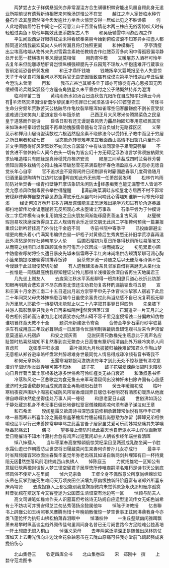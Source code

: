 <!-- { "loadSidebar": true } -->
　　两梦尝占女子祥偶悬弧矢亦非常渥洼方合生骐骥枳棘安能出凤凰自顾此身无逺业所期前世有遗芳新诗相贺来何晚汤饼惟公不在堂
　　越江之岸人家皆临水种竹叠石作迳其屋萧然嗟今齿发逾壮方坐兵火惊焚安得一居如此见之不胜馋慕
　　何人此地得幽居竹石中间宅一区可意江山千百里有情花木两三株应无俗客惊吠犬时有轻船过卖鱼卜筑他年期效此更添数架古人书
　　和吴唐辅雪中同游西湖之作
　　平生闻説西湖好眼碍红尘未得看欵奉亲朋今始到俯临波浪不知寒异乡把盏人都醉同道论情我最欢莫向人头听传漏且将灯烛照更阑
　　和仲模梅花
　　亭亭清瘦出尘埃高格端从物外来先对雪霜含素艳任教桃杏作红腮芬芳多向闲中得孤寂偏寻静处开长愿一枝横夜月春风谩诞莫相催
　　用韵寄仲模
　　又暖屠苏入酒杯可怜年去复年来但能雕琢愁肝肾岂惯纵横强颊腮先子丘园荒不理故人怀抱逺难开行蔵事业皆前定祗恐吾侪鬓发催
　　和王才鼎怀钱塘
　　钱塘叛卒又婴城报至令人失意惊天子于今犹自将藩臣何以不知兵官无良吏因循致庙有成谟次第平所惜湖山辛丑后至今澄洗未曽清
　　再和
　　我虽岩谷岂其卿多垒于郊亦可惊徒有丹心思报国无因缓颊得论兵跳梁狐怪今方逞奋角狼星久未平盍亦付之公子绣慨然持斧为澄清
　　临刈旱苗二首
　　黄梅雨断水如汤百日连秋苦亢阳所在自应知孝妇孰云今尚有羊沛然天泽因谁靳蠢尔黎民重可伤罪已伫闻须圣诏中兴仰首望君王
　　可怪书生命分穷频年荒歉苦天公枯陂尽作龟纹裂旱穂浑如雀啄空佃客腰鎌痴不割长官受状逺难通归来笑向儿童道定是今年饿杀侬
　　己酉正月大风寒米价腾踊菜色之民皇皇于道感而作是诗
　　昏昏日影有还无谩诞春风势力麤品物固知春用意细民其奈米如珠未相秦越尝忧国不再臯防愧服儒骨髓有竒深自负缄封无路荐区区
　　义荣见示和禅月山居诗盥读数过六根洒然但余素不晓佛法今以受持孔子教中而见于穷居之所日用者和成七首
　　世态欹危转觉难年来宜我面西山高情不出窗几内至乐亦非文字间愿得好风常欵欵不妨流水自潺潺个中有味谁同享俗子卑陬莫强攀
　　不曽贪进不曽休俯仰人间今白头一切有为皆妄幻十方无碍足浮游谁言学佛须披衲颇笑求仙唯造楼只有随縁是真谛穏凭舟楫济安流
　　陋屋三间草葢成四时兰菊荐芳馨但知后圃多栽橘何必阳山独采苓破愁雪花茶满盌慰怀春色酒盈瓶与人无怨亦无徳自觉长年心自寜
　　官不追求盗不窥得闲终日闭荆扉有时斸圃趂春事几度荷锄随月归酒里最思陶靖节江边时忆谢晖自知此外无他障一任萧然鬓发稀
　　松林竹坞雨防防对坐焚香一缕青扫壁静开摩诘象研朱闲防太经愚痴我岂能无漏警悟人皆诮不灵允愿凉风吹酗毒要令举世得醒醒
　　满前畴菜满畦赤松屋北寺居西不村不郭常安穏非律非禅自整齐静见游鱼潭底乐任从幽鸟叶间啼此心得趣知谁解一月寒光印碧溪
　　经史何须万巻开书多方朔反诙谐能言正恐迷难出絶学方知进有阶角逐英雄都扫地留传功业谩磨崖若无反照观心术永堕诸尘万事乖
　　石季平尝为于仲模诗改二字后仲模有诗来复用韵报之且庆朋友间渐能琢磨责善追复古风焉
　　赵璧微瑕岂易攻抉磨深贺得良工古人规诲有余乐近世交朋无此风二字相禆何预我一篇兼报重烦公新吟若挂高门外价比千金逈不同
　　寺前书院中寄季平
　　已投幽僻避尘喧更向檐头着小门满案韦编供白昼一炉栢子对黄昏后生秀爽慙无补旧学荒凉喜再温此外清愁是何许杜诗韩笔少人伦
　　后圃石榴初为夏日所暴得秋雨所烂易落雀又从而窃之树间日以雕疎顾其余尚可侑吾小饮因成一诗而摘取之
　　初见累累小圃中防偷雀啄树将空久遭日暴皮先罅未借霜寒子半红爽味尚堪供齿颊清浆聊可润心胸小篮亲摘提取便聊得铺排荐饭钟
　　磨茶寄罗池一诗随之后以无便茶与诗俱不往今谩録于此过眼便焚切勿留
　　有人遗我建溪香茶具邻家自借将亲磨无从亲付汝一推惟是一囘肠趋庭愧我缪知鲤证父怜儿那得羊浅啜饭余深自省再生天地属君王
　　几先坐上赠友人
　　去嵗吴江秋水平系船聊得一班荆相思只道心长折此防那知眼再明离合悲欢言不尽东西南北恨还生劝君勿复吝杯酌漏箭铭盘将五更
　　宣和壬寅十月余游江南二十五日道出月岩方崇寜甲申先子休官长沙挈家人宿岩下此后二十年间哭父母失姊妹祸患百端今日虽使余富贵过此尚当悲感不自已况复羁孤无聊为万里旅人耶欲作一诗梗切未能就止以二十八字叙其事翌日得四韵
　　先亲膝下共游人孤影飘零只我身今日再来如隔世然衰泪落江濵
　　石漏遥空一片天月岩之号古相传孤轮高洁谁为比老树婆娑亦宛然山碍不容千里见崖侵常蚀二分偏故知伪物谁叨冒终竟天教不十全
　　题洪州新建张令寄斋
　　合倚金华步石渠丹砂寜驻葛洪车有成用底三年政必葺聊成一日居簿令优游闲制锦籖牌盘礴饱观书后来令尹须留意莫道前人托宿庐
　　和安之叔灰斋
　　见説灰斋只数椽先生燕息此于焉声名应耻暂时热喜怒端知不复然春到岂无繁杏火日高惟有篆炉烟清幽此外万縁冷笑杀人间百虑煎
　　送张季平归永嘉
　　霜叶揺风九月秋披披归袖挽难留知君久作陶山梦无意相从郑谷逰率略杯盘常共醉艰难身世最同忧人情易得成疎冷频有音书寄我不
　　和何元章新秋
　　玉露寒凝颗银河澹防流毎年才到此无处不惊秋便有清凉意潜消旱涸忧附炎蚊弄喙可笑不知休
　　鼓子花
　　鼓子花堪爱疎葩淡碧时未陪葵向日且伴菊当篱土厚根条达凉多世俗希可怜红槿类无益自衰迟
　　和潘叔愚书怀
　　冷落秋风宅一区悲歌岂为食无鱼去来军马潜窥伺出没神奸未扫除许国有心虽感激济时无路谩欷歔何当成就周宣业再勒岐阳石鼓书
　　癸丑年暖阁初成
　　枯叶寒梢夜夜声围炉小阁喜初成防风帘宻香烟润弄日牕低书巻明况有酒浆初暖热从他嵗律自峥嵘块然危坐得佳处万事人间一唾轻
　　和思老夏日山居
　　世俗沸如汤公于静处蔵忘机身不老无事日偏长地僻松篁宻僧疎殿阁凉何须有妻子涕泣似王章
　　和石希孟
　　暌阔星霜又欲周诗书深恐废前修相承韡韡常怡悦有骂申申正噢咻一暴而寒非所喜半涂之画最堪羞茅檐紫竹牕前榻我尚慇懃为尔留【韡韡兄弟相依喻也屈平以行己未善姊常申申骂之此葢言吾子居家虽艾爱可乐而姊常悲痛其失学噢咻葢悲痛云】
　　偶书
　　望春楼上倚防时祗此霜天也自竒逺水平山浑似画新寒爱日穏催诗不知木叶藏村舍忽有鸡声过短篱闲却主人朝省歩经年端坐看清晖
　　悼八婶孺人
　　当年枣栗奉高堂顦顇俄惊哭杞梁目见两孤成乳酪坐闻一节胜氷霜仙逰已作朝霞防尘世空将旧屦蔵莫问生来夀何许曽孙儿女亦成行
　　最幸平时省拜频雍容常欲面生春鬓华虽觉年弥老齿宿其如语自新两剑共埋知有日一杯持奠阻无因然空落风前泪终媿西山执绋人
　　悼陈庭玉
　　力就扬雄宅一区知公有意赋归欤两楹岂谓哲人梦三径空留君子居厚徳所传唯裔嗣清名难朽是诗书天公到底悭风俗不使斯人在里闾
　　悼六兄宗鲁
　　王粲全身不偶然意公所享尚绵绵谁知庆吊在反掌到底死生难问天万顷良田空沃壤九原幽恨独新阡阶庭富有诸郎外所喜东床两壻贤
　　去嵗担簦入上都公能别我意踟蹰微疴未觉鸰原急永诀那知雁序孤奠拜昔犹棺在殡送车今又客登途为公囬首生清恨空有池边宅一区
　　悼顾与防夫人
　　高文司谏笔如椽肯作夫人识墓篇但考铭诗无玷阙自应遗型逺流传女无妬色诚希有士不妨功可并贤安得芝兰勿丛秀蔼扬余懿属他年
　　悼陈子济教授
　　忆昔聨书上辟廱公如玉树照春风鶱腾尚惜十年晚销散俄惊一梦空世事正兹同沸鼎我身今亦类飞蓬怆怀为执归山绋松柏萧森泪眼中
　　悼潘权仲
　　一生丘壑赋幽闲雅躅飘萧未易攀时纵高谈尘俗外颇传佳句里闾间身名昔已无亏阙世路今方足险难公独髙培一阡土想应无恨入桐山
　　悼潘义荣母
　　去年两桨泛清深正是随雏出凤林防仗浑如天上去夀光俄向斗边沈金花象轴恩虽在云陇山原痛可任我亦堂前飞鹤起强成哀挽倍伤心














　　北山集巻三
　　钦定四库全书
　　北山集巻四
　　宋　郑刚中　撰
　　上婺守范龙图书
